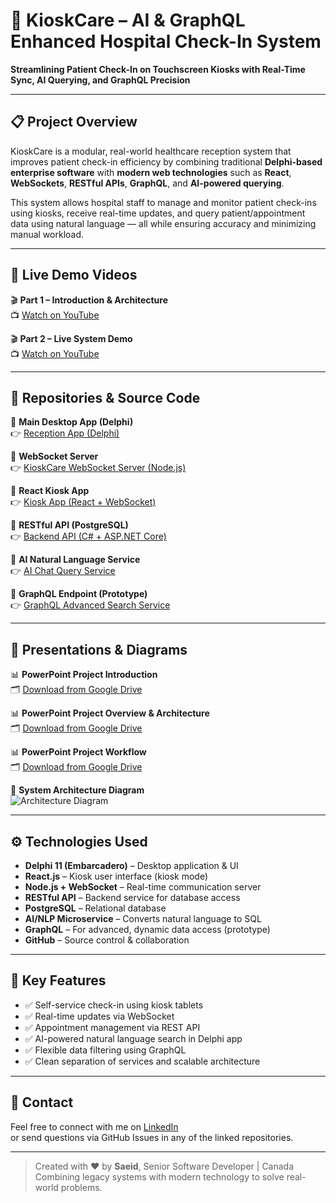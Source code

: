 # 🏥 KioskCare – AI & GraphQL Enhanced Hospital Check-In System

**Streamlining Patient Check-In on Touchscreen Kiosks with Real-Time Sync, AI Querying, and GraphQL Precision**

---

## 📋 Project Overview

KioskCare is a modular, real-world healthcare reception system that improves patient check-in efficiency by combining traditional **Delphi-based enterprise software** with **modern web technologies** such as **React**, **WebSockets**, **RESTful APIs**, **GraphQL**, and **AI-powered querying**.

This system allows hospital staff to manage and monitor patient check-ins using kiosks, receive real-time updates, and query patient/appointment data using natural language — all while ensuring accuracy and minimizing manual workload.

---

## 🚀 Live Demo Videos

🎬 **Part 1 – Introduction & Architecture**  
📺 [Watch on YouTube](https://www.youtube.com/watch?v=5SoY0ws3yiM)

🎬 **Part 2 – Live System Demo**  
📺 [Watch on YouTube](https://www.youtube.com/watch?v=k7MZ9b7jL4A)

---

## 📂 Repositories & Source Code

🔹 **Main Desktop App (Delphi)**  
👉 [Reception App (Delphi)](https://github.com/pahangdar/ConnexallApplication/tree/api-integration)

🔹 **WebSocket Server**  
👉 [KioskCare WebSocket Server (Node.js)](https://github.com/pahangdar/ConnexallWebSocketServer)

🔹 **React Kiosk App**  
👉 [Kiosk App (React + WebSocket)](https://github.com/pahangdar/ConnexallVerificationApp)

🔹 **RESTful API (PostgreSQL)**  
👉 [Backend API (C# + ASP.NET Core)](https://github.com/pahangdar/ConnexallWebAPI/tree/postgres)

🔹 **AI Natural Language Service**  
👉 [AI Chat Query Service](https://github.com/pahangdar/ConnexallNL2SQL)

🔹 **GraphQL Endpoint (Prototype)**  
👉 [GraphQL Advanced Search Service]()

---

## 📄 Presentations & Diagrams

📊 **PowerPoint Project Introduction**  
🗂 [Download from Google Drive](https://drive.google.com/file/d/1sNzc96rw3XCmD5Zv1FZrzmUiRj9X8WeP/view?usp=drive_link)

📊 **PowerPoint Project Overview & Architecture**  
🗂 [Download from Google Drive](https://drive.google.com/file/d/1b-MHKPuo-7SDaUJXNC2TxnOUFb9qbvgn/view?usp=drive_link)

📊 **PowerPoint Project Workflow**  
🗂 [Download from Google Drive](https://drive.google.com/file/d/1McYCEcU6zqjVJ1lkkWsUOKuDG8tISn63/view?usp=drive_link)

📸 **System Architecture Diagram**  
![Architecture Diagram]()


---

## ⚙️ Technologies Used

- **Delphi 11 (Embarcadero)** – Desktop application & UI
- **React.js** – Kiosk user interface (kiosk mode)
- **Node.js + WebSocket** – Real-time communication server
- **RESTful API** – Backend service for database access
- **PostgreSQL** – Relational database
- **AI/NLP Microservice** – Converts natural language to SQL
- **GraphQL** – For advanced, dynamic data access (prototype)
- **GitHub** – Source control & collaboration

---

## 📌 Key Features

- ✅ Self-service check-in using kiosk tablets
- ✅ Real-time updates via WebSocket
- ✅ Appointment management via REST API
- ✅ AI-powered natural language search in Delphi app
- ✅ Flexible data filtering using GraphQL
- ✅ Clean separation of services and scalable architecture

---

## 🙋 Contact

Feel free to connect with me on [LinkedIn](https://www.linkedin.com/in/pahangdar)  
or send questions via GitHub Issues in any of the linked repositories.

---

> Created with ❤️ by **Saeid**, Senior Software Developer | Canada  
> Combining legacy systems with modern technology to solve real-world problems.
